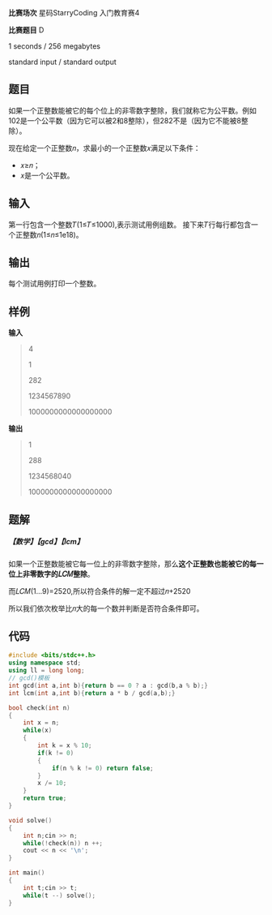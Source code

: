 **比赛场次** 星码StarryCoding 入门教育赛4

**比赛题目** D

<!--more-->

1 seconds / 256 megabytes

standard input / standard output

## 题目

如果一个正整数能被它的每个位上的非零数字整除，我们就称它为公平数。例如102是一个公平数（因为它可以被2和8整除），但282不是（因为它不能被8整除）。

现在给定一个正整数𝑛，求最小的一个正整数𝑥满足以下条件：

- 𝑥≥𝑛；
- 𝑥是一个公平数。

## 输入

第一行包含一个整数𝑇(1≤𝑇≤1000),表示测试用例组数。
接下来𝑇行每行都包含一个正整数𝑛(1≤𝑛≤1e18)。

## 输出

每个测试用例打印一个整数。

## 样例

**输入**

> 4 
>
> 1 
>
> 282 
>
> 1234567890 
>
> 1000000000000000000

**输出**

> 1 
>
> 288 
>
> 1234568040 
>
> 1000000000000000000

## 题解

##### 【**数学**】【gcd】【lcm】

如果一个正整数能被它每一位上的非零数字整除，那么**这个正整数也能被它的每一位上非零数字的𝐿𝐶𝑀整除**。

而𝐿𝐶𝑀(1...9)=2520,所以符合条件的解一定不超过𝑛+2520

所以我们依次枚举比𝑛大的每一个数并判断是否符合条件即可。

## 代码

```c++
#include <bits/stdc++.h>
using namespace std;
using ll = long long;
// gcd()模板
int gcd(int a,int b){return b == 0 ? a : gcd(b,a % b);}
int lcm(int a,int b){return a * b / gcd(a,b);}

bool check(int n)
{
    int x = n;
    while(x)
    {
        int k = x % 10;
        if(k != 0)
        {
            if(n % k != 0) return false;
        }
        x /= 10;
    }
    return true;
}

void solve()
{
    int n;cin >> n;
    while(!check(n)) n ++;
    cout << n << '\n';
}

int main()
{
    int t;cin >> t;
    while(t --) solve();
}
```


